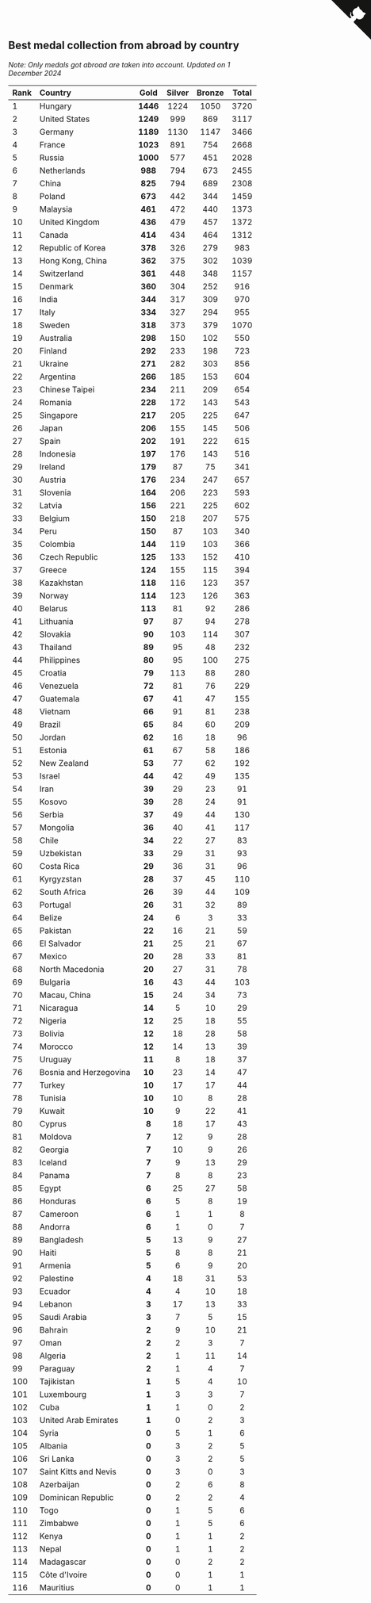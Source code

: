 ## Best medal collection from abroad by country

*Note: Only medals got abroad are taken into account.*
*Updated on  1 December 2024*

| Rank | Country | Gold | Silver | Bronze | Total |
| :--- | :--- | :--: | :--: | :--: | :--: |
| 1 | Hungary | **1446** | 1224 | 1050 | 3720 |
| 2 | United States | **1249** | 999 | 869 | 3117 |
| 3 | Germany | **1189** | 1130 | 1147 | 3466 |
| 4 | France | **1023** | 891 | 754 | 2668 |
| 5 | Russia | **1000** | 577 | 451 | 2028 |
| 6 | Netherlands | **988** | 794 | 673 | 2455 |
| 7 | China | **825** | 794 | 689 | 2308 |
| 8 | Poland | **673** | 442 | 344 | 1459 |
| 9 | Malaysia | **461** | 472 | 440 | 1373 |
| 10 | United Kingdom | **436** | 479 | 457 | 1372 |
| 11 | Canada | **414** | 434 | 464 | 1312 |
| 12 | Republic of Korea | **378** | 326 | 279 | 983 |
| 13 | Hong Kong, China | **362** | 375 | 302 | 1039 |
| 14 | Switzerland | **361** | 448 | 348 | 1157 |
| 15 | Denmark | **360** | 304 | 252 | 916 |
| 16 | India | **344** | 317 | 309 | 970 |
| 17 | Italy | **334** | 327 | 294 | 955 |
| 18 | Sweden | **318** | 373 | 379 | 1070 |
| 19 | Australia | **298** | 150 | 102 | 550 |
| 20 | Finland | **292** | 233 | 198 | 723 |
| 21 | Ukraine | **271** | 282 | 303 | 856 |
| 22 | Argentina | **266** | 185 | 153 | 604 |
| 23 | Chinese Taipei | **234** | 211 | 209 | 654 |
| 24 | Romania | **228** | 172 | 143 | 543 |
| 25 | Singapore | **217** | 205 | 225 | 647 |
| 26 | Japan | **206** | 155 | 145 | 506 |
| 27 | Spain | **202** | 191 | 222 | 615 |
| 28 | Indonesia | **197** | 176 | 143 | 516 |
| 29 | Ireland | **179** | 87 | 75 | 341 |
| 30 | Austria | **176** | 234 | 247 | 657 |
| 31 | Slovenia | **164** | 206 | 223 | 593 |
| 32 | Latvia | **156** | 221 | 225 | 602 |
| 33 | Belgium | **150** | 218 | 207 | 575 |
| 34 | Peru | **150** | 87 | 103 | 340 |
| 35 | Colombia | **144** | 119 | 103 | 366 |
| 36 | Czech Republic | **125** | 133 | 152 | 410 |
| 37 | Greece | **124** | 155 | 115 | 394 |
| 38 | Kazakhstan | **118** | 116 | 123 | 357 |
| 39 | Norway | **114** | 123 | 126 | 363 |
| 40 | Belarus | **113** | 81 | 92 | 286 |
| 41 | Lithuania | **97** | 87 | 94 | 278 |
| 42 | Slovakia | **90** | 103 | 114 | 307 |
| 43 | Thailand | **89** | 95 | 48 | 232 |
| 44 | Philippines | **80** | 95 | 100 | 275 |
| 45 | Croatia | **79** | 113 | 88 | 280 |
| 46 | Venezuela | **72** | 81 | 76 | 229 |
| 47 | Guatemala | **67** | 41 | 47 | 155 |
| 48 | Vietnam | **66** | 91 | 81 | 238 |
| 49 | Brazil | **65** | 84 | 60 | 209 |
| 50 | Jordan | **62** | 16 | 18 | 96 |
| 51 | Estonia | **61** | 67 | 58 | 186 |
| 52 | New Zealand | **53** | 77 | 62 | 192 |
| 53 | Israel | **44** | 42 | 49 | 135 |
| 54 | Iran | **39** | 29 | 23 | 91 |
| 55 | Kosovo | **39** | 28 | 24 | 91 |
| 56 | Serbia | **37** | 49 | 44 | 130 |
| 57 | Mongolia | **36** | 40 | 41 | 117 |
| 58 | Chile | **34** | 22 | 27 | 83 |
| 59 | Uzbekistan | **33** | 29 | 31 | 93 |
| 60 | Costa Rica | **29** | 36 | 31 | 96 |
| 61 | Kyrgyzstan | **28** | 37 | 45 | 110 |
| 62 | South Africa | **26** | 39 | 44 | 109 |
| 63 | Portugal | **26** | 31 | 32 | 89 |
| 64 | Belize | **24** | 6 | 3 | 33 |
| 65 | Pakistan | **22** | 16 | 21 | 59 |
| 66 | El Salvador | **21** | 25 | 21 | 67 |
| 67 | Mexico | **20** | 28 | 33 | 81 |
| 68 | North Macedonia | **20** | 27 | 31 | 78 |
| 69 | Bulgaria | **16** | 43 | 44 | 103 |
| 70 | Macau, China | **15** | 24 | 34 | 73 |
| 71 | Nicaragua | **14** | 5 | 10 | 29 |
| 72 | Nigeria | **12** | 25 | 18 | 55 |
| 73 | Bolivia | **12** | 18 | 28 | 58 |
| 74 | Morocco | **12** | 14 | 13 | 39 |
| 75 | Uruguay | **11** | 8 | 18 | 37 |
| 76 | Bosnia and Herzegovina | **10** | 23 | 14 | 47 |
| 77 | Turkey | **10** | 17 | 17 | 44 |
| 78 | Tunisia | **10** | 10 | 8 | 28 |
| 79 | Kuwait | **10** | 9 | 22 | 41 |
| 80 | Cyprus | **8** | 18 | 17 | 43 |
| 81 | Moldova | **7** | 12 | 9 | 28 |
| 82 | Georgia | **7** | 10 | 9 | 26 |
| 83 | Iceland | **7** | 9 | 13 | 29 |
| 84 | Panama | **7** | 8 | 8 | 23 |
| 85 | Egypt | **6** | 25 | 27 | 58 |
| 86 | Honduras | **6** | 5 | 8 | 19 |
| 87 | Cameroon | **6** | 1 | 1 | 8 |
| 88 | Andorra | **6** | 1 | 0 | 7 |
| 89 | Bangladesh | **5** | 13 | 9 | 27 |
| 90 | Haiti | **5** | 8 | 8 | 21 |
| 91 | Armenia | **5** | 6 | 9 | 20 |
| 92 | Palestine | **4** | 18 | 31 | 53 |
| 93 | Ecuador | **4** | 4 | 10 | 18 |
| 94 | Lebanon | **3** | 17 | 13 | 33 |
| 95 | Saudi Arabia | **3** | 7 | 5 | 15 |
| 96 | Bahrain | **2** | 9 | 10 | 21 |
| 97 | Oman | **2** | 2 | 3 | 7 |
| 98 | Algeria | **2** | 1 | 11 | 14 |
| 99 | Paraguay | **2** | 1 | 4 | 7 |
| 100 | Tajikistan | **1** | 5 | 4 | 10 |
| 101 | Luxembourg | **1** | 3 | 3 | 7 |
| 102 | Cuba | **1** | 1 | 0 | 2 |
| 103 | United Arab Emirates | **1** | 0 | 2 | 3 |
| 104 | Syria | **0** | 5 | 1 | 6 |
| 105 | Albania | **0** | 3 | 2 | 5 |
| 106 | Sri Lanka | **0** | 3 | 2 | 5 |
| 107 | Saint Kitts and Nevis | **0** | 3 | 0 | 3 |
| 108 | Azerbaijan | **0** | 2 | 6 | 8 |
| 109 | Dominican Republic | **0** | 2 | 2 | 4 |
| 110 | Togo | **0** | 1 | 5 | 6 |
| 111 | Zimbabwe | **0** | 1 | 5 | 6 |
| 112 | Kenya | **0** | 1 | 1 | 2 |
| 113 | Nepal | **0** | 1 | 1 | 2 |
| 114 | Madagascar | **0** | 0 | 2 | 2 |
| 115 | Côte d'Ivoire | **0** | 0 | 1 | 1 |
| 116 | Mauritius | **0** | 0 | 1 | 1 |


<a href="https://github.com/JustinTimeCuber/wca_statistics" class="github-corner" aria-label="View source on Github"><svg width="80" height="80" viewBox="0 0 250 250" style="fill:#151513; color:#fff; position: absolute; top: 0; border: 0; right: 0;" aria-hidden="true"><path d="M0,0 L115,115 L130,115 L142,142 L250,250 L250,0 Z"></path><path d="M128.3,109.0 C113.8,99.7 119.0,89.6 119.0,89.6 C122.0,82.7 120.5,78.6 120.5,78.6 C119.2,72.0 123.4,76.3 123.4,76.3 C127.3,80.9 125.5,87.3 125.5,87.3 C122.9,97.6 130.6,101.9 134.4,103.2" fill="currentColor" style="transform-origin: 130px 106px;" class="octo-arm"></path><path d="M115.0,115.0 C114.9,115.1 118.7,116.5 119.8,115.4 L133.7,101.6 C136.9,99.2 139.9,98.4 142.2,98.6 C133.8,88.0 127.5,74.4 143.8,58.0 C148.5,53.4 154.0,51.2 159.7,51.0 C160.3,49.4 163.2,43.6 171.4,40.1 C171.4,40.1 176.1,42.5 178.8,56.2 C183.1,58.6 187.2,61.8 190.9,65.4 C194.5,69.0 197.7,73.2 200.1,77.6 C213.8,80.2 216.3,84.9 216.3,84.9 C212.7,93.1 206.9,96.0 205.4,96.6 C205.1,102.4 203.0,107.8 198.3,112.5 C181.9,128.9 168.3,122.5 157.7,114.1 C157.9,116.9 156.7,120.9 152.7,124.9 L141.0,136.5 C139.8,137.7 141.6,141.9 141.8,141.8 Z" fill="currentColor" class="octo-body"></path></svg></a><style>.github-corner:hover .octo-arm{animation:octocat-wave 560ms ease-in-out}@keyframes octocat-wave{0%,100%{transform:rotate(0)}20%,60%{transform:rotate(-25deg)}40%,80%{transform:rotate(10deg)}}@media (max-width:500px){.github-corner:hover .octo-arm{animation:none}.github-corner .octo-arm{animation:octocat-wave 560ms ease-in-out}}</style>
